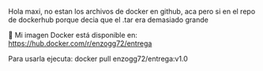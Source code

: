 Hola maxi, no estan los archivos de docker en github, aca pero si en el repo de dockerhub porque decia que el .tar era demasiado grande

🔗 Mi imagen Docker está disponible en:
https://hub.docker.com/r/enzogg72/entrega

Para usarla ejecuta:
docker pull enzogg72/entrega:v1.0

